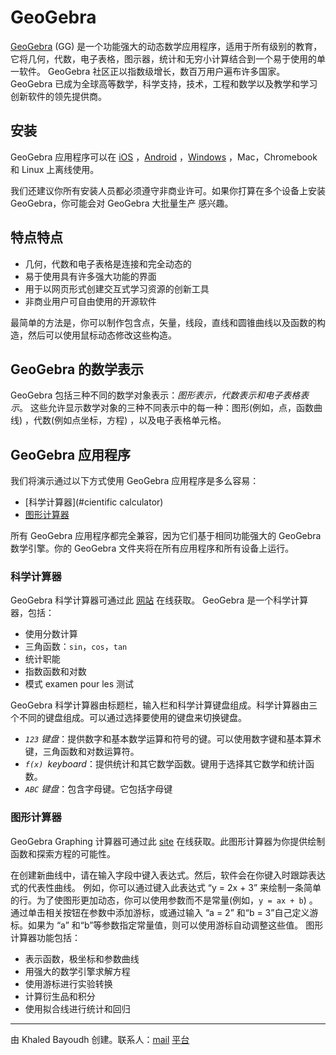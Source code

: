 # GeoGebra
[GeoGebra](https://www.geogebra.org) (GG) 是一个功能强大的动态数学应用程序，适用于所有级别的教育，它将几何，代数，电子表格，图示器，统计和无穷小计算结合到一个易于使用的单一软件。 GeoGebra 社区正以指数级增长，数百万用户遍布许多国家。 GeoGebra 已成为全球高等数学，科学支持，技术，工程和数学以及教学和学习创新软件的领先提供商。

## 安装
GeoGebra 应用程序可以在 [iOS](https://itunes.apple.com/us/app/geogebra-graphing-calculator/id1146717204) ，[Android](https://play.google.com/store/apps/details?id=org.geogebra.android) ，[Windows](https://www.geogebra.org/download) ，Mac，Chromebook 和 Linux 上离线使用。

我们还建议你所有安装人员都必须遵守非商业许可。如果你打算在多个设备上安装 GeoGebra，你可能会对 GeoGebra 大批量生产 感兴趣。


## 特点特点
- 几何，代数和电子表格是连接和完全动态的
- 易于使用具有许多强大功能的界面
- 用于以网页形式创建交互式学习资源的创新工具
- 非商业用户可自由使用的开源软件

最简单的方法是，你可以制作包含点，矢量，线段，直线和圆锥曲线以及函数的构造，然后可以使用鼠标动态修改这些构造。

## GeoGebra 的数学表示
GeoGebra 包括三种不同的数学对象表示：_图形表示，代数表示和电子表格表示_。
这些允许显示数学对象的三种不同表示中的每一种：图形(例如，点，函数曲线) ，代数(例如点坐标，方程) ，以及电子表格单元格。

## GeoGebra 应用程序
我们将演示通过以下方式使用 GeoGebra 应用程序是多么容易：

- [科学计算器](#cientific calculator)
- [图形计算器](#graphing-calculator)

所有 GeoGebra 应用程序都完全兼容，因为它们基于相同功能强大的 GeoGebra 数学引擎。你的 GeoGebra 文件夹将在所有应用程序和所有设备上运行。

### 科学计算器
GeoGebra 科学计算器可通过此 [网站](https://www.geogebra.org/calculator) 在线获取。
GeoGebra 是一个科学计算器，包括：
- 使用分数计算
- 三角函数：`sin`，`cos`，`tan`
- 统计职能
- 指数函数和对数
- 模式 examen pour les 测试

GeoGebra 科学计算器由标题栏，输入栏和科学计算键盘组成。科学计算器由三个不同的键盘组成。可以通过选择要使用的键盘来切换键盘。
- _`123` 键盘_：提供数字和基本数学运算和符号的键。可以使用数字键和基本算术键，三角函数和对数运算符。
- _`f(x) `keyboard_：提供统计和其它数学函数。键用于选择其它数学和统计函数。
- _`ABC` 键盘_：包含字母键。它包括字母键

### 图形计算器
GeoGebra Graphing 计算器可通过此 [site](https://www.geogebra.org/graphing) 在线获取。此图形计算器为你提供绘制函数和探索方程的可能性。

在创建新曲线中，请在输入字段中键入表达式。然后，软件会在你键入时跟踪表达式的代表性曲线。
例如，你可以通过键入此表达式 “y = 2x + 3” 来绘制一条简单的行。为了使图形更加动态，你可以使用参数而不是常量(例如，`y = ax + b`) 。
通过单击相关按钮在参数中添加游标，或通过输入 “a = 2” 和“b = 3”自己定义游标。如果为 “a” 和“b”等参数指定常量值，则可以使用游标自动调整这些值。
图形计算器功能包括：
- 表示函数，极坐标和参数曲线
- 用强大的数学引擎求解方程
- 使用游标进行实验转换
- 计算衍生品和积分
- 使用拟合线进行统计和回归

------------
由 Khaled Bayoudh 创建。联系人：[mail](mailto：khaled.isimm@gmail.com) [平台](http://deep-tech.cf)
